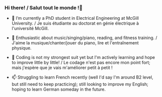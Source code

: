 ### Hi there! / Salut tout le monde !👋

- 🔭 I’m currently a PhD student in Electrical Engineering at McGill University.  /  Je suis étudiante au doctorat en génie électrique à l'université McGill.
  
- 🌱 Enthusiastic about music/singing/piano, reading, and fitness training.  /  J'aime la musique/chanter/jouer du piano, lire et l'entraînement physique.
  
- 🤔 Coding is not my strongest suit yet but I'm actively learning and hope to improve little by little!  /  Le codage n'est pas encore mon point fort; mais j'espère que je vais m'améliorer petit à petit !

- 📫 Struggling to learn French recently (well I'd say I'm around B2 level, but still need to keep practicing); still looking to improve my English; hoping to learn German someday in the future.
